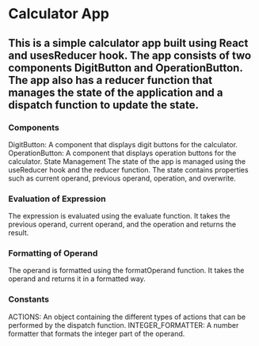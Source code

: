 # Calculator App
## This is a simple calculator app built using React and usesReducer hook. The app consists of two components DigitButton and OperationButton. The app also has a reducer function that manages the state of the application and a dispatch function to update the state.

### Components
DigitButton: A component that displays digit buttons for the calculator.
OperationButton: A component that displays operation buttons for the calculator.
State Management
The state of the app is managed using the useReducer hook and the reducer function. The state contains properties such as current operand, previous operand, operation, and overwrite.

### Evaluation of Expression
The expression is evaluated using the evaluate function. It takes the previous operand, current operand, and the operation and returns the result.

### Formatting of Operand
The operand is formatted using the formatOperand function. It takes the operand and returns it in a formatted way.

### Constants
ACTIONS: An object containing the different types of actions that can be performed by the dispatch function.
INTEGER_FORMATTER: A number formatter that formats the integer part of the operand.
